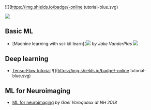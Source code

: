
![](https://img.shields.io/badge/-online tutorial-blue.svg)

![](https://img.shields.io/badge/-video-green.svg)


## Basic ML
- [Machine learning with sci-kit learn](![](https://img.shields.io/badge/-video-green.svg) _by Jake VanderPlas_ ![](https://img.shields.io/badge/-video-green.svg)

## Deep learning
- [TensorFlow tutorial](https://github.com/open-source-for-science/TensorFlow-Course) ![](https://img.shields.io/badge/-online tutorial-blue.svg)

## ML for Neuroimaging
- [ML for neuroimaging](https://www.youtube.com/watch?v=qyDv2bp-Vr8) _by Gael Varoquaux at NH 2018_

